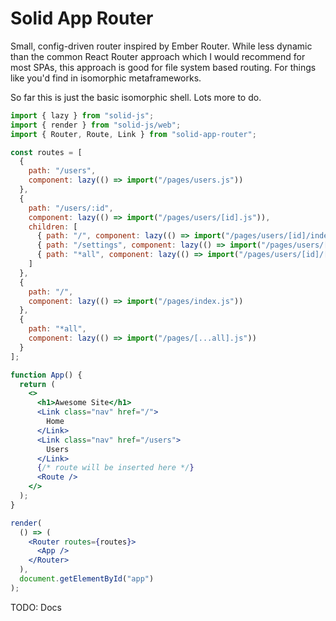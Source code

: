 # Solid App Router

Small, config-driven router inspired by Ember Router. While less dynamic than the common React Router approach which I would recommend for most SPAs, this approach is good for file system based routing. For things like you'd find in isomorphic metaframeworks.

So far this is just the basic isomorphic shell. Lots more to do.

```jsx
import { lazy } from "solid-js";
import { render } from "solid-js/web";
import { Router, Route, Link } from "solid-app-router";

const routes = [
  {
    path: "/users",
    component: lazy(() => import("/pages/users.js"))
  },
  {
    path: "/users/:id",
    component: lazy(() => import("/pages/users/[id].js")),
    children: [
      { path: "/", component: lazy(() => import("/pages/users/[id]/index.js")) },
      { path: "/settings", component: lazy(() => import("/pages/users/[id]/settings.js")) },
      { path: "*all", component: lazy(() => import("/pages/users/[id]/[...all].js")) }
    ]
  },
  {
    path: "/",
    component: lazy(() => import("/pages/index.js"))
  },
  {
    path: "*all",
    component: lazy(() => import("/pages/[...all].js"))
  }
];

function App() {
  return (
    <>
      <h1>Awesome Site</h1>
      <Link class="nav" href="/">
        Home
      </Link>
      <Link class="nav" href="/users">
        Users
      </Link>
      {/* route will be inserted here */}
      <Route />
    </>
  );
}

render(
  () => (
    <Router routes={routes}>
      <App />
    </Router>
  ),
  document.getElementById("app")
);
```

TODO: Docs
